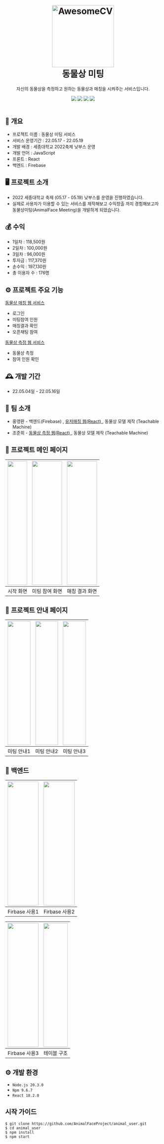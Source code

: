 

<h1 align="center">
  <a href="https://github.com/rong5026/animal_user" title="AwesomeCV Documentation">
    <img alt="AwesomeCV" src="https://github.com/En-soso-com/Android/assets/77156858/5dfcbeaf-a3ee-4604-adbd-89d149f467b8" width="200px" height="200px" />
  </a>
  <br />
  동물상 미팅
</h1>
<p align="center">
  자신의 동물상을 측정하고 원하는 동물상과 매칭을 시켜주는 서비스입니다.

</p>

<div align="center">
  <img src="https://img.shields.io/badge/React-61DAFB?style=flat&logo=React&logoColor=white"/>

  <img src="https://img.shields.io/badge/javascript-F7DF1E?style=flat&logo=javascript&logoColor=white"/>

<img src="https://img.shields.io/badge/Firebase-FFCA28?style=flat&logo=Firebase&logoColor=white"/>

<img src="https://img.shields.io/badge/Teachable Machine-40AEF0?style=flat&logo=&logoColor=white"/>
  
 
</div>

<br />

## 📌 개요
- 프로젝트 이름 : 동물상 미팅 서비스
- 서비스 운영기간 : 22.05.17 - 22.05.19 
- 개발 배경 : 세종대학교 2022축제 낮부스 운영
- 개발 언어 : JavaScript
- 프론트 : React
- 백엔드 : Firebase
    
## 🖥️ 프로젝트 소개
- 2022 세종대학교 축제 (05.17 - 05.19) 낮부스를 운영을 진행하였습니다.
- 실제로 사용자가 이용할 수 있는 서비스를 제작해보고 수익창출 까지 경험해보고자 <br>동물상미팅(AnimalFace Meeting)을 개발하게 되었습니다.

## 💰 수익
- 1일차 : 118,500원
- 2일차 : 100,000원
- 3일차 : 96,000원
- 투자금 : 117,370원
- 손수익 : 197,130원
- 총 이용자 수 : 176명

## ⚙️ 프로젝트 주요 기능

<a href="https://github.com/rong5026/animal_user">
동물상 매칭 웹 서비스
</a>

- 로그인
- 미팅참여 인원
- 매칭결과 확인
- 오픈채팅 참여


<a href="https://github.com/AnimalFaceProject/animal_front">
동물상 측정 웹 서비스
</a>

- 동물상 측정
- 참여 인원 확인


## 🕰️ 개발 기간
- 22.05.04일 - 22.05.16일

## 👬 팀 소개
- 홍영환 - 백엔드(Firebase) , <a href="https://github.com/rong5026/animal_user">
유저매칭 웹(React)
</a> , 동물상 모델 제작 (Teachable Machine)<br>
- 조준희 - <a href="https://github.com/AnimalFaceProject/animal_front">
동물상 측정 웹(React)
</a>, 동물상 모델 제작 (Teachable Machine)

## 📌 프로젝트 메인 페이지

|<img src="https://github.com/En-soso-com/Android/assets/77156858/8f73007e-c011-4b52-909d-c2288b7fe213" height="400" width="100%" >|<img src="https://github.com/En-soso-com/Android/assets/77156858/d6347840-4882-4c48-a2c1-439d100a4255" height="400" width="100%"> |<img src="https://github.com/En-soso-com/Android/assets/77156858/6e689579-1e00-4860-93c9-41977e50d961" height="400" width="100%"> |
|:---:|:---:|:---:|
|시작 화면|미팅 참여 화면|매칭 결과 화면|

## 📌 프로젝트 안내 페이지

|<img src="https://github.com/En-soso-com/Android/assets/77156858/c9fd6046-57d9-4138-8119-851625443e53" height="400" width="100%" >|<img src="https://github.com/En-soso-com/Android/assets/77156858/ad5f62a7-b9ff-45dc-bfe2-5c0b64afe2ac" height="400" width="100%"> |<img src="https://github.com/En-soso-com/Android/assets/77156858/8029984b-6ca2-4a5e-be5b-cd6d17b8123f" height="400" width="100%"> |
|:---:|:---:|:---:|
|미팅 안내1|미팅 안내2|미팅 안내3|

 
##  💾 백엔드 
|<img src="https://github.com/AnimalFaceProject/animal_user/assets/77156858/89cc43da-9595-4dbb-927a-a46ab12f783f" height="400" width="100%" >|<img src="https://github.com/AnimalFaceProject/animal_user/assets/77156858/d113c323-e6f1-4b78-bfc4-9a07d881a5ca" height="400" width="100%" > |
|:---:|:---:|
|Firbase 사용1|Firbase 사용2|

|<img src="https://github.com/AnimalFaceProject/animal_user/assets/77156858/f9ae7b30-a51a-405a-a998-58c5f2711101" height="400" width="100%">|<img src="https://github.com/AnimalFaceProject/animal_user/assets/77156858/bf0ce49c-cbc5-4c70-bbbc-8970795d0267" height="400" width="100%"> |
|:---:|:---:|
|Firbase 사용3|테이블 구조|
## ⚙️ 개발 환경
- `Node.js 20.3.0`
- `Npm 9.6.7`
- `React 18.2.0`
## 시작 가이드

    $ git clone https://github.com/AnimalFaceProject/animal_user.git
    $ cd animal_user
    $ npm install
    $ npm start


</hr>

